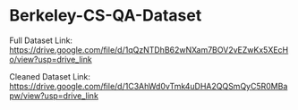 # Berkeley-CS-QA-Dataset

Full Dataset Link: https://drive.google.com/file/d/1qQzNTDhB62wNXam7BOV2vEZwKx5XEcHo/view?usp=drive_link

Cleaned Dataset Link: https://drive.google.com/file/d/1C3AhWd0vTmk4uDHA2QQSmQyC5R0MBapw/view?usp=drive_link
